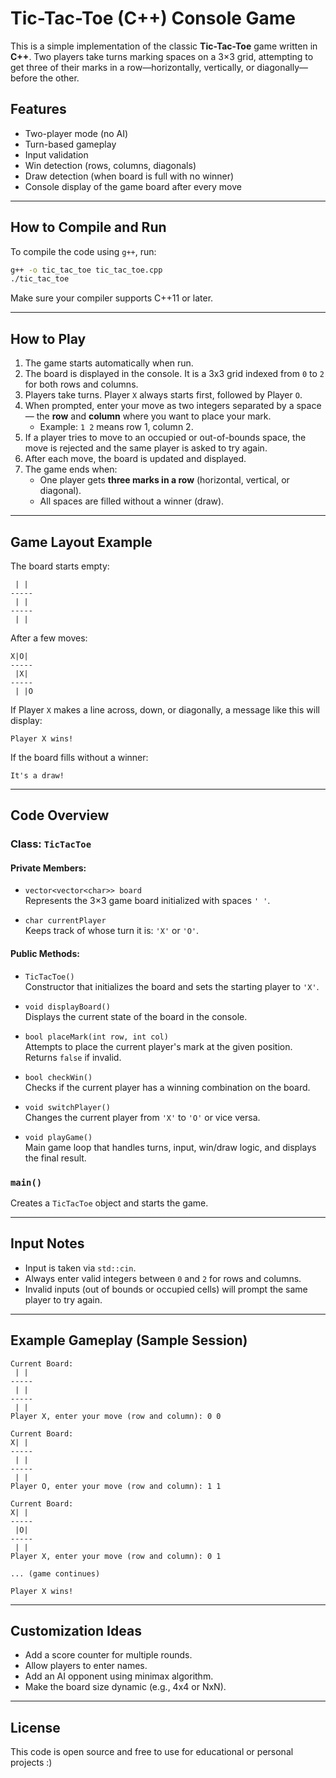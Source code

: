 
# Tic-Tac-Toe (C++) Console Game

This is a simple implementation of the classic **Tic-Tac-Toe** game written in **C++**. Two players take turns marking spaces on a 3×3 grid, attempting to get three of their marks in a row—horizontally, vertically, or diagonally—before the other.

## Features

- Two-player mode (no AI)
- Turn-based gameplay
- Input validation
- Win detection (rows, columns, diagonals)
- Draw detection (when board is full with no winner)
- Console display of the game board after every move

---

## How to Compile and Run

To compile the code using `g++`, run:

```bash
g++ -o tic_tac_toe tic_tac_toe.cpp
./tic_tac_toe
```

Make sure your compiler supports C++11 or later.

---

## How to Play

1. The game starts automatically when run.
2. The board is displayed in the console. It is a 3x3 grid indexed from `0` to `2` for both rows and columns.
3. Players take turns. Player `X` always starts first, followed by Player `O`.
4. When prompted, enter your move as two integers separated by a space — the **row** and **column** where you want to place your mark.
   - Example: `1 2` means row 1, column 2.
5. If a player tries to move to an occupied or out-of-bounds space, the move is rejected and the same player is asked to try again.
6. After each move, the board is updated and displayed.
7. The game ends when:
   - One player gets **three marks in a row** (horizontal, vertical, or diagonal).
   - All spaces are filled without a winner (draw).

---

## Game Layout Example

The board starts empty:

```
 | | 
-----
 | | 
-----
 | | 
```

After a few moves:

```
X|O| 
-----
 |X| 
-----
 | |O
```

If Player `X` makes a line across, down, or diagonally, a message like this will display:

```
Player X wins!
```

If the board fills without a winner:

```
It's a draw!
```

---

## Code Overview

### Class: `TicTacToe`

#### Private Members:
- `vector<vector<char>> board`  
  Represents the 3×3 game board initialized with spaces `' '`.

- `char currentPlayer`  
  Keeps track of whose turn it is: `'X'` or `'O'`.

#### Public Methods:

- `TicTacToe()`  
  Constructor that initializes the board and sets the starting player to `'X'`.

- `void displayBoard()`  
  Displays the current state of the board in the console.

- `bool placeMark(int row, int col)`  
  Attempts to place the current player's mark at the given position. Returns `false` if invalid.

- `bool checkWin()`  
  Checks if the current player has a winning combination on the board.

- `void switchPlayer()`  
  Changes the current player from `'X'` to `'O'` or vice versa.

- `void playGame()`  
  Main game loop that handles turns, input, win/draw logic, and displays the final result.

### `main()`

Creates a `TicTacToe` object and starts the game.

---

## Input Notes

- Input is taken via `std::cin`.
- Always enter valid integers between `0` and `2` for rows and columns.
- Invalid inputs (out of bounds or occupied cells) will prompt the same player to try again.

---

## Example Gameplay (Sample Session)

```
Current Board:
 | | 
-----
 | | 
-----
 | | 
Player X, enter your move (row and column): 0 0

Current Board:
X| | 
-----
 | | 
-----
 | | 
Player O, enter your move (row and column): 1 1

Current Board:
X| | 
-----
 |O| 
-----
 | | 
Player X, enter your move (row and column): 0 1

... (game continues)

Player X wins!
```

---

## Customization Ideas

- Add a score counter for multiple rounds.
- Allow players to enter names.
- Add an AI opponent using minimax algorithm.
- Make the board size dynamic (e.g., 4x4 or NxN).

---

## License

This code is open source and free to use for educational or personal projects :) 
